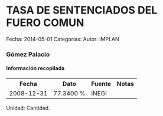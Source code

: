 TASA DE SENTENCIADOS DEL FUERO COMUN
=====

Fecha: 2014-05-01
Categorías: 
Autor: IMPLAN

### Gómez Palacio

#### Información recopilada

<table class="table table-hover table-bordered">
  <tr><th>Fecha</th><th>Dato</th><th>Fuente</th><th>Notas</th></tr>
  <tr><td>2008-12-31</td><td>77.3400 %</td><td>INEGI</td><td></td></tr>
</table>

Unidad: Cantidad.
